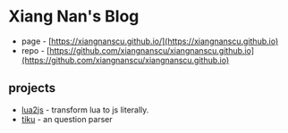 # Xiang Nan's Blog
- page - [https://xiangnanscu.github.io/](https://xiangnanscu.github.io)
- repo - [https://github.com/xiangnanscu/xiangnanscu.github.io](https://github.com/xiangnanscu/xiangnanscu.github.io)
## projects
- [lua2js](https://xiangnanscu.github.io/lua2js/) - transform lua to js literally. 
- [tiku](https://xiangnanscu.github.io/tiku/) - an question parser

